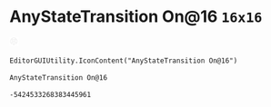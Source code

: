 # AnyStateTransition On@16 `16x16`
<img src="/img/AnyStateTransition%20On@16.png" width=16 height=16>

``` CSharp
EditorGUIUtility.IconContent("AnyStateTransition On@16")
```
```
AnyStateTransition On@16
```
```
-5424533268383445961
```

